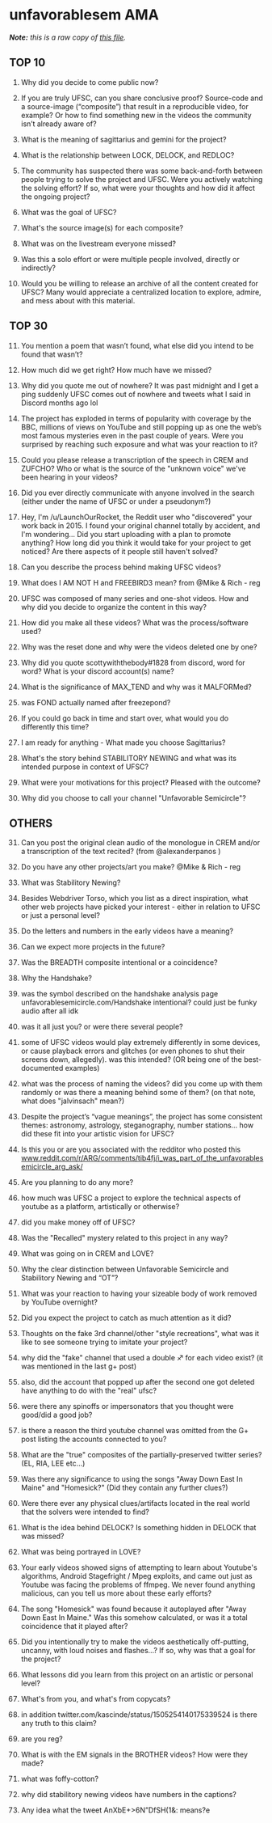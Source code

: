 # unfavorablesem AMA

_**Note:** this is a raw copy of [this file](https://pastebin.com/raw/YxBgY6cU)._

## TOP 10

1. Why did you decide to come public now?

2.  If you are truly UFSC, can you share conclusive proof? Source-code and a source-image (“composite”) that result in a reproducible video, for example? Or how to find something new in the videos the community isn’t already aware of?

3.  What is the meaning of sagittarius and gemini for the project?

4.  What is the relationship between LOCK, DELOCK, and REDLOC?

5.  The community has suspected there was some back-and-forth between people trying to solve the project and UFSC. Were you actively watching the solving effort? If so, what were your thoughts and how did it affect the ongoing project?

6.  What was the goal of UFSC?

7.  What's the source image(s) for each composite?

8.  What was on the livestream everyone missed?

9.  Was this a solo effort or were multiple people involved, directly or indirectly?

10.  Would you be willing to release an archive of all the content created for UFSC? Many would appreciate a centralized location to explore, admire, and mess about with this material.

 

## TOP 30

11. You mention a poem that wasn’t found, what else did you intend to be found that wasn’t?	

12.  How much did we get right? How much have we missed? 

13.  Why did you quote me out of nowhere? It was past midnight and I get a ping suddenly UFSC comes out of nowhere and tweets what I said in Discord months ago lol

14.  The project has exploded in terms of popularity with coverage by the BBC, millions of views on YouTube and still popping up as one the web’s most famous mysteries even in the past couple of years. Were you surprised by reaching such exposure and what was your reaction to it?

15.  Could you please release a transcription of the speech in CREM and ZUFCHO? Who or what is the source of the "unknown voice" we've been hearing in your videos?

16.  Did you ever directly communicate with anyone involved in the search (either under the name of UFSC or under a pseudonym?) 

17.  Hey, I'm /u/LaunchOurRocket, the Reddit user who "discovered" your work back in 2015. I found your original channel totally by accident, and I'm wondering... Did you start uploading with a plan to promote anything? How long did you think it would take for your project to get noticed? Are there aspects of it people still haven't solved?

18.  Can you describe the process behind making UFSC videos? 

19.  What does I AM NOT H and FREEBIRD3 mean? from @Mike & Rich - reg

20.  UFSC was composed of many series and one-shot videos. How and why did you decide to organize the content in this way?

21.  How did you make all these videos? What was the process/software used?

22.  Why was the reset done and why were the videos deleted one by one?

23.  Why did you quote scottywiththebody#1828 from discord, word for word? What is your discord account(s) name?

24.  What is the significance of MAX_TEND and why was it MALFORMed?

25.  was FOND actually named after freezepond?

26.  If you could go back in time and start over, what would you do differently this time?

27.  I am ready for anything - What made you choose Sagittarius? 

28.  What's the story behind STABILITORY NEWING and what was its intended purpose in context of UFSC? 

29.  What were your motivations for this project? Pleased with the outcome?

30.  Why did you choose to call your channel "Unfavorable Semicircle"?

 

## OTHERS

31. Can you post the original clean audio of the monologue in CREM and/or a transcription of the text recited? (from @alexanderpanos )

32.  Do you have any other projects/art you make? @Mike & Rich - reg

33.  What was Stabilitory Newing?

34.  Besides Webdriver Torso, which you list as a direct inspiration, what other web projects have picked your interest - either in relation to UFSC or just a personal level?

35.  Do the letters and numbers in the early videos have a meaning?

36.  Can we expect more projects in the future?

37.  Was the BREADTH composite intentional or a coincidence?

38.  Why the Handshake?

39.  was the symbol described on the handshake analysis page unfavorablesemicircle.com/Handshake intentional? could just be funky audio after all idk 

40.  was it all just you? or were there several people?

41. some of UFSC videos would play extremely differently in some devices, or cause playback errors and glitches (or even phones to shut their screens down, allegedly). was this intended? (OR being one of the best-documented examples)

42.  what was the process of naming the videos? did you come up with them randomly or was there a meaning behind some of them? (on that note, what does "jalvinsach" mean?) 

43.  Despite the project’s “vague meanings”, the project has some consistent themes:  astronomy, astrology, steganography, number stations… how did these fit into your artistic vision for UFSC? 

44.  Is this you or are you associated with the  redditor who posted this www.reddit.com/r/ARG/comments/tib4fj/i_was_part_of_the_unfavorablesemicircle_arg_ask/ 

45.  Are you planning to do any more?

46.  how much was UFSC a project to explore the technical aspects of youtube as a platform, artistically or otherwise?

47.  did you make money off of UFSC?

48.  Was the "Recalled" mystery related to this project in any way?

49.  What was going on in CREM and LOVE?

50.  Why the clear distinction between Unfavorable Semicircle and Stabilitory Newing and “OT”?

51.  What was your reaction to having your sizeable body of work removed by YouTube overnight?

52.  Did you expect the project to catch as much attention as it did?

53.  Thoughts on the fake 3rd channel/other "style recreations", what was it like to see someone trying to imitate your project?

54.  why did the "fake" channel that used a double ♐ for each video exist? (it was mentioned in the last g+ post) 

55.  also, did the account that popped up after the second one got deleted have anything to do with the "real" ufsc?

56.  were there any spinoffs or impersonators that you thought were good/did a good job?

57.  is there a reason the third youtube channel was omitted from the G+ post listing the accounts connected to you?

58.  What are the "true" composites of the partially-preserved twitter series? (EL, RIA, LEE etc...)

59.  Was there any significance to using the songs "Away Down East In Maine" and "Homesick?" (Did they contain any further clues?) 

60.  Were there ever any physical clues/artifacts located in the real world that the solvers were intended to find?

61.  What is the idea behind DELOCK? Is something hidden in DELOCK that was missed?

62.  What was being portrayed in LOVE?

63.  Your early videos showed signs of attempting to learn about Youtube's algorithms,  Android Stagefright / Mpeg exploits, and came out just as Youtube was facing the problems of ffmpeg. We never found anything malicious, can you tell us more about these early efforts?

64.  The song "Homesick" was found because it autoplayed after "Away Down East In Maine." Was this somehow calculated, or was it a total coincidence that it played after?

65.  Did you intentionally try to make the videos aesthetically off-putting, uncanny, with loud noises and flashes…? If so, why was that a goal for the project?

66.  What lessons did you learn from this project on an artistic or personal level?

67.  What's from you, and what's from copycats?

68.  in addition twitter.com/kascinde/status/1505254140175339524 is there any truth to this claim?

69.  are you reg?

70.  What is with the EM signals in the BROTHER videos? How were they made?

71.  what was foffy-cotton? 

72.  why did stabilitory newing videos have numbers in the captions?

73.  Any idea what the tweet AnXbE+>6N”DfSH(1&: means?e
